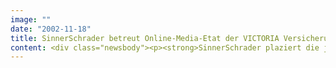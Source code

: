 ```yaml
---
image: ""
date: "2002-11-18"
title: SinnerSchrader betreut Online-Media-Etat der VICTORIA Versicherungen
content: <div class="newsbody"><p><strong>SinnerSchrader plaziert die jüngste Online-Kampagne der VICTORIA Versicherungen mitten in den redaktionellen Content großer Medientitel. Die Informationen zu Themen der "betrieblichen Altersversorgung (bAV)" werden als "Sponsored Content" bei Titeln wie sueddeutsche.de und impulse.de geschaltet.</strong></p><p>Die redaktionellen Beiträge richten sich an die Finanz- und Personalverantwortlichen der freien Wirtschaft. Die Content-Kampagne wird durch klassische Werbeformen wie Popups und Bannerwerbung begleitet, die die Motive der Print-Kampagne aufgreifen. Die Content-Kooperationen laufen bis Jahresende. Die Mediaexperten von SinnerSchrader zielen darauf, die Werbebotschaft des Versicherers mit der Dringlichkeit des Themas zu verweben. "Wer etwas zu sagen hat, sollte sich nicht am werblichen Rand aufhalten. Der gehört mitten in den redaktionellen Bereich.", ist Ralf Scharnhorst, Leiter des Bereiches Online-Media, überzeugt. "Wichtig ist, dass die journalistische Qualität stimmt."</p><p>Die VICTORIA zählt zu den größten und ältesten deutschen Versicherern. Sie gehört zur ERGO Versicherungsgruppe, die ihren Hauptsitz ebenfalls in Düsseldorf hat. Als moderner Rundumversicherer bietet die VICTORIA ihren Kunden Versicherungen für den privaten, gewerblichen und industriellen Bedarf. Zu den wichtigsten Leistungsmerkmalen gehört eine sachkundige, individuelle Beratung und eine hohe Bonität. Aufgrund ihrer außergewöhnlichen Finanzkraft sind die VICTORIA Leben und die VICTORIA Sach im September 2002 von der international renommierten Ratingagentur Standard &amp; Poor?s erneut mit der Höchstnote "AAA" bewertet worden. Mit rund 6 Mrd. Euro Beitragseinnahmen und über 18.000 Mitarbeiterinnen und Mitarbeitern gehört die VICTORIA-Gruppe zu den Großen der Branche. Zur Gruppe gehört auch die D.A.S., der europäische Marktführer in der Rechtsschutzversicherung. Das Angebot an Versicherungs- und Finanzdienstleistungen der VICTORIA wird durch eine umfassende Kooperation mit der HypoVereinsbank abgerundet.</p><p><a class="news-backlink" href="/de/"><svg class="svg-ico svg-ico--arrow-left"><use xlink&#58;href="#arrow-down"></use></svg>Zurück zur Presse Übersicht</a></p></div>
---
```

